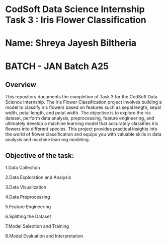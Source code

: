 
# CodSoft Data Science Internship Task 3 : Iris Flower Classification

# Name: Shreya Jayesh Biltheria

# BATCH - JAN Batch A25

## Overview

This repository documents the completion of Task 3 for the CodSoft Data Science Internship. The Iris Flower Classification project involves building a model to classify iris flowers based on features such as sepal length, sepal width, petal length, and petal width. The objective is to explore the iris dataset, perform data analysis, preprocessing, feature engineering, and ultimately develop a machine learning model that accurately classifies iris flowers into different species. This project provides practical insights into the world of flower classification and equips you with valuable skills in data analysis and machine learning modeling.

## Objective of the task:

1.Data Collection

2.Data Exploration and Analysis

3.Data Visualization

4.Data Preprocessing

5.Feature Engineering

6.Splitting the Dataset

7.Model Selection and Training

8.Model Evaluation and Interpretation
